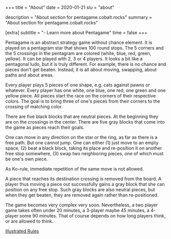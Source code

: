 +++
title = "About"
date = 2020-01-21
slu = "about"

description = "About section for pentagame.cobalt.rocks"
summary = "About section for pentagame.cobalt.rocks"

[extra]
subtitle = "- Learn more about Pentagame"
time = false
+++

Pentagame is an abstract strategy game without chance element. It is played on a pentagram star that shows 100 round stops. The 5 corners and the 5 crossings in the pentagram are colored (white, blue, red, green, yellow). It can be played with 2, 3 or 4 players. It looks a bit like a pentagonal ludo, but it is truly different. For example, there is no chance and pieces don't get beaten. Instead, it is all about moving, swapping, about paths and about areas.

Every player plays 5 pieces of one shape, e.g. cats against pawns or whatever. Every player has one white, one blue, one red, one green and one yellow piece. All pieces start the race on the corners of their respective colors. The goal is to bring three of one's pieces from their corners to the crossing of matching color.

There are five black blocks that are neutral pieces. At the beginning they are on the crossings in the center. There are five gray blocks that come into the game as pieces reach their goals.

One can move in any direction on the star or the ring, as far as there is a free path. But one cannot jump. One can either (1) just move to an empty space, (2) beat a black block, taking its place and re-position it on another free stop somewhere, (3) swap two neighboring pieces, one of which must be one's own piece.

As Ko-rule, immediate repetition of the same move is not allowed.

A piece that reaches its destination crossing is removed from the board. A player thus moving a piece out successfully gains a gray block that she can position on any free stop. Such gray blocks are also neutral pieces, but when they get beaten, they are removed again rather than re-positioned.

The game becomes very complex very soon. Nevertheless, a two player game takes often under 20 minutes, a 3-player maybe 45 minutes, a 4-player some 90 minutes. That of course depends on how long players think, or are allowed to think.

  <p class="text-center">
    <a class="btn btn-outline-dark" href="https://github.com/penta-jan/Illustrated-Rules">
      <i class="bi bi-images"></i>
      Illustrated Rules
    </a>
  </p>
